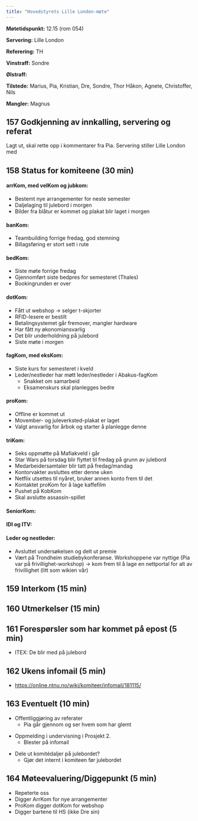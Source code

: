 ```yaml
---
title: "Hovedstyrets Lille London-møte"
---
```


**Møtetidspunkt:** 12.15 (rom 054)

**Servering:** Lille London

**Referering:** TH

**Vinstraff:** Sondre

**Ølstraff:** 

**Tilstede:** Marius, Pia, Kristian, Dre, Sondre, Thor Håkon, Agnete, Christoffer, Nils

**Mangler:** Magnus

## 157 Godkjenning av innkalling, servering og referat  

Lagt ut, skal rette opp i kommentarer fra Pia. Servering stiller Lille London med

## 158 Status for komiteene (30 min)

#### arrKom, med velKom og jubkom: 

* Bestemt nye arrangementer for neste semester  
* Daljelaging til julebord i morgen
* Bilder fra blåtur er kommet og plakat blir laget i morgen

#### banKom:  

* Teambuilding forrige fredag, god stemning
* Billagsføring er stort sett i rute

#### bedKom: 

* Siste møte forrige fredag 
* Gjennomført siste bedpres for semesteret (Thales)
* Bookingrunden er over

#### dotKom:

* Fått ut webshop -> selger t-skjorter
* RFID-lesere er bestilt
* Betalingsystemet går fremover, mangler hardware
* Har fått ny økonomiansvarlig
* Det blir underholdning på julebord
* Siste møte i morgen

#### fagKom, med eksKom:

* Siste kurs for semesteret i kveld
* Leder/nestleder har møtt leder/nestleder i Abakus-fagKom
    * Snakket om samarbeid
    * Eksamenskurs skal planlegges bedre

#### proKom:  

* Offline er kommet ut
* Movember- og juleverksted-plakat er laget
* Valgt ansvarlig for årbok og starter å planlegge denne

#### triKom:

* Seks oppmøtte på Mafiakveld i går 
* Star Wars på torsdag blir flyttet til fredag på grunn av julebord
* Medarbeidersamtaler blir tatt på fredag/mandag
* Kontorvakter avsluttes etter denne uken
* Netflix utsettes til nyåret, bruker annen konto frem til det
* Kontaktet proKom for å lage kaffefilm
* Pushet på KobKom
* Skal avslutte assassin-spillet

#### SeniorKom: 

#### IDI og ITV:

#### Leder og nestleder:  

* Avsluttet undersøkelsen og delt ut premie
* Vært på Trondheim studiebykonferanse. Workshoppene var nyttige (Pia var på frivillighet-workshop) -> kom frem til å lage en nettportal for alt av frivillighet (litt som wikien vår)

## 159 Interkom (15 min)

## 160 Utmerkelser (15 min)

## 161 Forespørsler som har kommet på epost (5 min) 

* ITEX: De blir med på julebord

## 162 Ukens infomail (5 min)

* https://online.ntnu.no/wiki/komiteer/infomail/181115/ 

## 163 Eventuelt (10 min)

* Offentliggjøring av referater
    * Pia går gjennom og ser hvem som har glemt
- Oppmelding i undervisning i Prosjekt 2.
    * Blester på infomail
* Dele ut komitédaljer på julebordet?
    * Gjør det internt i komiteen før julebordet 

## 164 Møteevaluering/Diggepunkt (5 min)

* Repeterte oss
* Digger ArrKom for nye arrangementer
* ProKom digger dotKom for webshop
* Digger bartene til HS (ikke Dre sin)